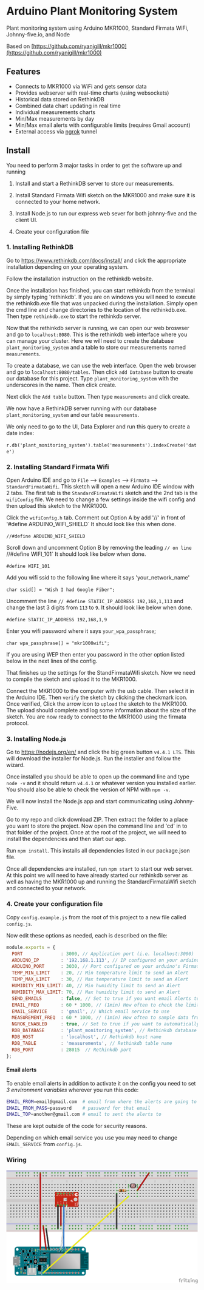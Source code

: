 # Arduino Plant Monitoring System

Plant monitoring system using Arduino MKR1000, Standard Firmata WiFi, Johnny-five.io, and Node

Based on [https://github.com/ryanjgill/mkr1000](https://github.com/ryanjgill/mkr1000)

## Features

* Connects to MKR1000 via WiFi and gets sensor data
* Provides webserver with real-time charts (using websockets)
* Historical data stored on RethinkDB
* Combined data chart updating in real time
* Individual measurements charts
* Min/Max measurements by day
* Min/Max email alerts with configurable limits (requires Gmail account)
* External access via [ngrok](https://ngrok.com/) tunnel

## Install

You need to perform 3 major tasks in order to get the software up and running

1. Install and start a RethinkDB server to store our measurements.

2. Install Standard Firmata Wifi sketch on the MKR1000 and make sure it is connected to your home network.

3. Install Node.js to run our express web sever for both johnny-five and the client UI.

4. Create your configuration file

### 1. Installing RethinkDB

Go to https://www.rethinkdb.com/docs/install/ and click the appropriate installation depending on your operating system.

Follow the installation instruction on the rethinkdb website.

Once the installation has finished, you can start rethinkdb from the terminal by simply typing 'rethinkdb'. If you are on windows you will need to execute the rethinkdb.exe file that was unpacked during the installation. Simply open the cmd line and change directories to the location of the rethinkdb.exe. Then type `rethinkdb.exe` to start the rethinkdb server.

Now that the rethinkdb server is running, we can open our web broswser and go to `localhost:8080`. This is the rethinkdb web interface where you can manage your cluster. Here we will need to create the database `plant_monitoring_system` and a table to store our measurements named `measurements`.

To create a database, we can use the web interface. Open the web browser and go to `localhost:8080/tables`. Then click `add Database` button to create our database for this project. Type `plant_monitoring_system` with the underscores in the name. Then click create.

Next click the `Add table` button. Then type `measurements` and click create.

We now have a RethinkDB server running with our database `plant_monitoring_system` and our table `measurements`.

We only need to go to the UI, Data Explorer and run this query to create a date index:

`r.db('plant_monitoring_system').table('measurements').indexCreate('date')`

### 2. Installing Standard Firmata Wifi

Open Arduino IDE and go to `File` --> `Examples` --> `Firmata` --> `StandardFirmataWifi`.
This sketch will open a new Arduino IDE window with 2 tabs. The first tab is the `StandardFirmataWifi` sketch and the 2nd tab is the `wifiConfig` file. We need to change a few settings inside the wifi config and then upload this sketch to the MKR1000.

Click the `wifiConfig.h` tab.
Comment out Option A by add '//' in front of '#define ARDUINO_WIFI_SHIELD`
It should look like this when done.

`//#define ARDUINO_WIFI_SHIELD`

Scroll down and uncomment Option B by removing the leading `// on line `//#define WIFI_101`
It should look like below when done.

`#define WIFI_101`

Add you wifi ssid to the following line where it says 'your_network_name'

`char ssid[] = "Wish I had Google Fiber";`

Uncomment the line `// #define STATIC_IP_ADDRESS 192,168,1,113` and change the last 3 digits from `113` to `9`.
It should look like below when done.

`#define STATIC_IP_ADDRESS 192,168,1,9`

Enter you wifi password where it says `your_wpa_passphrase`;

`char wpa_passphrase[] = "mkr1000wifi";`

If you are using WEP then enter you password in the other option listed below in the next lines of the config.

That finishes up the settings for the StandFirmataWifi sketch. Now we need to compile the sketch and upload it to the MKR1000.

Connect the MKR1000 to the computer with the usb cable. Then select it in the Arduino IDE. Then `verify` the sketch by clicking the checkmark icon.
Once verified, Click the arrow icon to `upload` the sketch to the MKR1000.
The upload should complete and log some information about the size of the sketch.
You are now ready to connect to the MKR1000 using the firmata protocol.

### 3. Installing Node.js

Go to https://nodejs.org/en/ and click the big green button `v4.4.1 LTS`. This will download the installer for Node.js. Run the installer and follow the wizard.

Once installed you should be able to open up the command line and type `node -v` and it should return `v4.4.1` or whatever version you installed earlier. You should also be able to check the version of NPM with `npm -v`.

We will now install the Node.js app and start communicating using Johnny-Five.

Go to my repo and click download ZIP. Then extract the folder to a place you want to store the project. Now open the command line and 'cd' in to that folder of the project.
Once at the root of the project, we will need to install the dependencies and then start our app.

Run `npm install`. This installs all dependencies listed in our package.json file.

Once all dependencies are installed, run `npm start` to start our web server. At this point we will need to have already started our rethinkdb server as well as having the MKR1000 up and running the StandardFirmataWifi sketch and connected to your network.

### 4. Create your configuration file

Copy `config.example.js` from the root of this project to a new file called `config.js`.

Now edit these options as needed, each is described on the file:

```javascript
module.exports = {
  PORT              : 3000, // Application port (i.e. localhost:3000)
  ARDUINO_IP        : '192.168.1.113', // IP configured on your arduino's Firmata WiFi
  ARDUINO_PORT      : 3030, // Port configured on your arduino's Firmata WiFi
  TEMP_MIN_LIMIT    : 20, // Min temperature limit to send an Alert
  TEMP_MAX_LIMIT    : 30, // Max temperature limit to send an Alert
  HUMIDITY_MIN_LIMIT: 40, // Min humidity limit to send an Alert
  HUMIDITY_MAX_LIMIT: 70, // Max humidity limit to send an Alert
  SEND_EMAILS       : false, // Set to true if you want email Alerts to be sent
  EMAIL_FREQ        : 60 * 1000, // (1min) How often to check the limits for the Alerts
  EMAIL_SERVICE     : 'gmail', // Which email service to use
  MEASUREMENT_FREQ  : 60 * 1000, // (1min) How often to sample data from sensors
  NGROK_ENABLED     : true, // Set to true if you want to automatically create an ngrok tunnel
  RDB_DATABASE      : 'plant_monitoring_system', // Rethinkdb database name
  RDB_HOST          : 'localhost', // Rethinkdb host name
  RDB_TABLE         : 'measurements', // Rethinkdb table name
  RDB_PORT          : 28015  // Rethinkdb port
};
```


#### Email alerts

To enable email alerts in addition to activate it on the config you need to set *3 environment variables* wherever you run this code:

```bash
EMAIL_FROM=email@gmail.com  # email from where the alerts are going to be sent
EMAIL_FROM_PASS=password    # password for that email
EMAIL_TOP=another@gmail.com # email to sent the alerts to
```

These are kept outside of the code for security reasons.

Depending on which email service you use you may need to change `EMAIL_SERVICE` from `config.js`.

### Wiring

![Wiring](plant-monitor_bb.png "Wiring")
